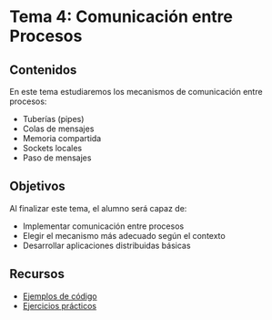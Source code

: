 # Tema 4: Comunicación entre Procesos

## Contenidos

En este tema estudiaremos los mecanismos de comunicación entre procesos:

- Tuberías (pipes)
- Colas de mensajes
- Memoria compartida
- Sockets locales
- Paso de mensajes

## Objetivos

Al finalizar este tema, el alumno será capaz de:

- Implementar comunicación entre procesos
- Elegir el mecanismo más adecuado según el contexto
- Desarrollar aplicaciones distribuidas básicas

## Recursos

- [Ejemplos de código](./ejemplos.md)
- [Ejercicios prácticos](./ejercicios.md)
